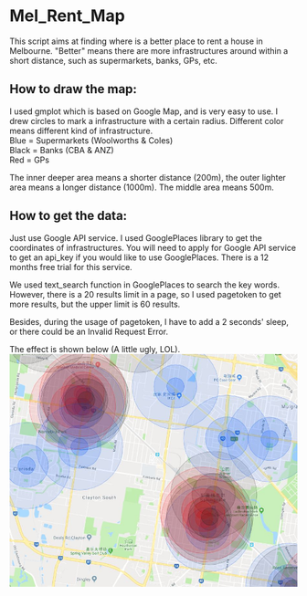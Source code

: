 Mel_Rent_Map
===
This script aims at finding where is a better place to rent a house in Melbourne. "Better" means there are more infrastructures around within a short distance, such as supermarkets, banks, GPs, etc.

How to draw the map:
---
I used gmplot which is based on Google Map, and is very easy to use. 
I drew circles to mark a infrastructure with a certain radius. Different color means different kind of infrastructure.\
Blue = Supermarkets (Woolworths & Coles)\
Black = Banks (CBA & ANZ)\
Red = GPs

The inner deeper area means a shorter distance (200m), the outer lighter area means a longer distance (1000m). The middle area means 500m.

How to get the data:
---
Just use Google API service. I used GooglePlaces library to get the coordinates of infrastructures. You will need to apply for Google API service to get an api_key if you would like to use GooglePlaces. There is a 12 months free trial for this service.

We used text_search function in GooglePlaces to search the key words. However, there is a 20 results limit in a page, so I used pagetoken to get more results, but the upper limit is 60 results.

Besides, during the usage of pagetoken, I have to add a 2 seconds' sleep, or there could be an Invalid Request Error.

The effect is shown below (A little ugly, LOL).
![Image text](https://raw.githubusercontent.com/SilenceGTX/Mel_Rent_Map/master/13.JPG)
